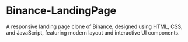 # Binance-LandingPage
A responsive landing page clone of Binance, designed using HTML, CSS, and JavaScript, featuring modern layout and interactive UI components.
